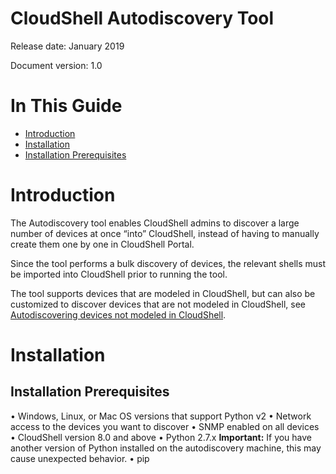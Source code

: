 # **CloudShell Autodiscovery Tool**  

Release date: January 2019

Document version: 1.0

# In This Guide

* [Introduction](#introduction)
* [Installation](#installation)
*   [Installation Prerequisites](#installation-prerequisites)


# Introduction
The Autodiscovery tool enables CloudShell admins to discover a large number of devices at once “into” CloudShell, instead of having to manually create them one by one in CloudShell Portal. 

Since the tool performs a bulk discovery of devices, the relevant shells must be imported into CloudShell prior to running the tool. 

The tool supports devices that are modeled in CloudShell, but can also be customized to discover devices that are not modeled in CloudShell, see [Autodiscovering devices not modeled in CloudShell](#autodiscovering-devices-not-modeled-in-cloudshell). 

# Installation
## Installation Prerequisites
•	Windows, Linux, or Mac OS versions that support Python v2
•	Network access to the devices you want to discover
•	SNMP enabled on all devices
•	CloudShell version 8.0 and above
•	Python 2.7.x
  **Important:** If you have another version of Python installed on the autodiscovery machine, this may cause unexpected behavior.
•	pip

